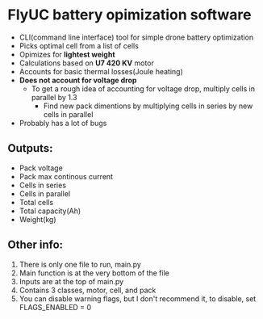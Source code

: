 # FlyUC battery opimization software

 - CLI(command line interface) tool for simple drone battery optimization
 - Picks optimal cell from a list of cells
 - Opimizes for **lightest weight**
 - Calculations based on **U7 420 KV** motor
 - Accounts for basic thermal losses(Joule heating)
 - **Does not account for voltage drop**
	 - To get a rough idea of accounting for voltage drop, multiply cells in parallel by 1.3	
		 - Find new pack dimentions by multiplying cells in series by new cells in parallel
 - Probably has a lot of bugs
 
## Outputs:
 - Pack voltage
 - Pack max continous current
 - Cells in series
 - Cells in parallel
 - Total cells
 - Total capacity(Ah)
 - Weight(kg)

## Other info:
 1. There is only one file to run, main.py
 2. Main function is at the very bottom of the file
 3. Inputs are at the top of main.py
 4. Contains 3 classes, motor, cell, and pack
 5. You can disable warning flags, but I don't recommend it, to disable, set FLAGS_ENABLED = 0